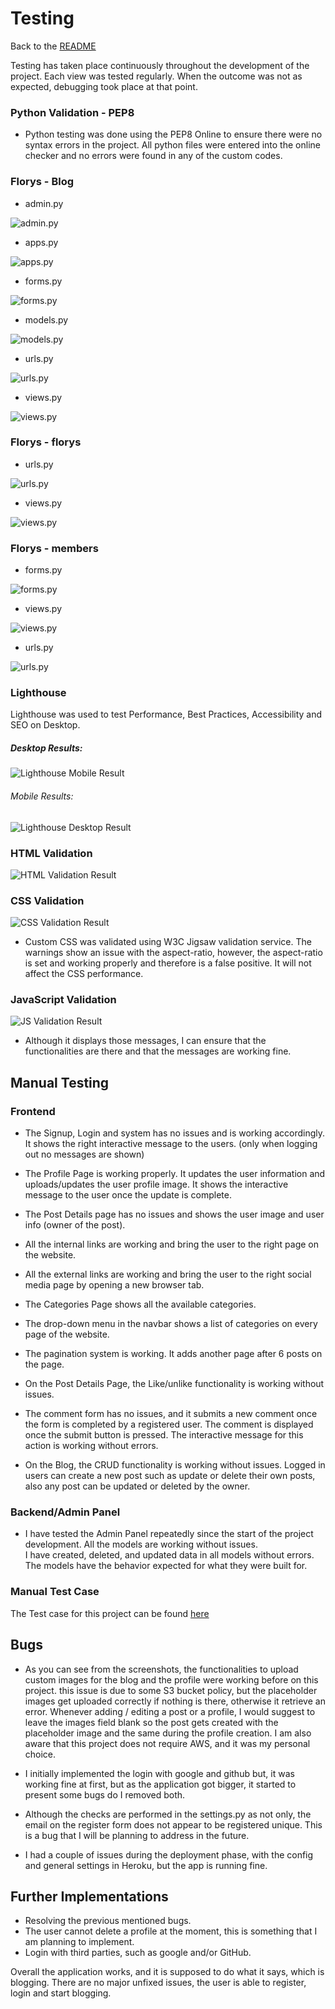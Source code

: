 # Testing
Back to the [README](README.md)

Testing has taken place continuously throughout the development of the project. Each view was tested regularly. 
  When the outcome was not as expected, debugging took place at that point.  

### Python Validation - PEP8
* Python testing was done using the PEP8 Online to ensure there were no syntax errors in the project. All python files
were entered into the online checker and no errors were found in any of the custom codes.


### Florys - Blog

- admin.py

![admin.py](assets/test/blog_pep8_admin.jpg)

- apps.py

![apps.py](assets/test/blog_pep8_apps.jpg)

- forms.py

![forms.py](assets/test/blog_pep8_forms.jpg)

- models.py

![models.py](assets/test/blog_pep8_models.jpg)

- urls.py

![urls.py](assets/test/blog_pep8_urls.jpg)

- views.py

![views.py](assets/test/blog_pep8_views.jpg)


### Florys - florys

- urls.py

![urls.py](assets/test/florys_pep8_urls.jpg)

- views.py

![views.py](assets/test/florys_pep8_views.jpg)


### Florys - members

- forms.py

![forms.py](assets/test/members_pep8_forms.jpg)

- views.py

![views.py](assets/test/members_pep8_views.jpg)

- urls.py

![urls.py](assets/test/members_pep8_urls.jpg)



### Lighthouse
Lighthouse was used to test Performance, Best Practices, Accessibility and SEO on Desktop.

##### Desktop Results:
![Lighthouse Mobile Result](assets/test/lighthouse_test_desktop.jpg)

###### Mobile Results:
![Lighthouse Desktop Result](assets/test/lighthouse_test_mobile.jpg)

### HTML Validation
![HTML Validation Result](assets/test/html_validator_results.jpg)




### CSS Validation

![CSS Validation Result](assets/test/css_validator_results.jpg)
* Custom CSS was validated using W3C Jigsaw validation service. The warnings show an issue with the aspect-ratio, however, 
the aspect-ratio is set and working properly and therefore is a false positive. It will not affect the CSS performance.

### JavaScript Validation

![JS Validation Result](assets/test/js_validator_results.jpg)

* Although it displays those messages, I can ensure that the functionalities are there and that the messages are working fine. 



## Manual Testing
### Frontend
* The Signup, Login and system has no issues and is working accordingly. It shows the right 
  interactive message to the users. (only when logging out no messages are shown)
* The Profile Page is working properly. It updates the user information and uploads/updates the 
  user profile image. It shows the interactive message to the user once the update is complete.
* The Post Details page has no issues and shows the user image and user info (owner of the post).
* All the internal links are working and bring the user to the right page on the website.
* All the external links are working and bring the user to the right social media page by opening a new browser tab.
* The Categories Page shows all the available categories.
* The drop-down menu in the navbar shows a list of categories on every page of the website.


* The pagination system is working. It adds another page after 6 posts on the page.
* On the Post Details Page, the Like/unlike functionality is working without issues.
* The comment form has no issues, and it submits a new comment once the form is completed by a
  registered user. 
  The comment is displayed once the submit button is pressed. The interactive message for 
  this action is working without errors. 

* On the Blog, the CRUD functionality is working without issues. Logged in users can create a new 
  post such as update or delete their own posts, also any post can be updated or deleted by the owner.  

### Backend/Admin Panel
* I have tested the Admin Panel repeatedly since the start of the project development. All the models are working without issues.  
  I have created, deleted, and updated data in all models without errors. The models have the behavior expected for what they were built for.


### Manual Test Case
The Test case for this project can be found [here](https://docs.google.com/spreadsheets/d/1CiuYo534FCLScvpeDLh2PPmHYfuY1Ati7bLFGkS_Fq4/edit?usp=sharing)


## Bugs

- As you can see from the screenshots, the functionalities to upload custom images for the blog and the profile were working before on this project. 
this issue is due to some S3 bucket policy, but the placeholder images get uploaded correctly if nothing is there, otherwise it retrieve an error. 
Whenever adding / editing a post or a profile, I would suggest to leave the images field blank so the post gets created with the placeholder image and the same during the profile creation. 
I am also aware that this project does not require AWS, and it was my personal choice.

- I initially implemented the login with google and github but, it was working fine at first, but as the application got bigger,
it started to present some bugs do I removed both. 

- Although the checks are performed in the settings.py as not only, the email on the register form does not appear to be registered unique.
This is a bug that I will be planning to address in the future.

- I had a couple of issues during the deployment phase, with the config and general settings in Heroku, but the app is running fine.


## Further Implementations

- Resolving the previous mentioned bugs.
- The user cannot delete a profile at the moment, this is something that I am planning to implement.
- Login with third parties, such as google and/or GitHub.





Overall the application works, and it is supposed to do what it says, which is blogging. 
There are no major unfixed issues, the user is able to register, login and start blogging. 